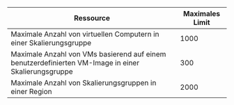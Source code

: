 | Ressource | Maximales Limit |
| --- | --- |
| Maximale Anzahl von virtuellen Computern in einer Skalierungsgruppe |1000 |
| Maximale Anzahl von VMs basierend auf einem benutzerdefinierten VM-Image in einer Skalierungsgruppe|300 |
| Maximale Anzahl von Skalierungsgruppen in einer Region |2000 |

